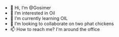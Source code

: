- 👋 Hi, I’m @Gosimer
- 👀 I’m interested in Oil
- 🌱 I’m currently learning OIL
- 💞️ I’m looking to collaborate on two phat chickens
- 📫 How to reach me? I'm around the office

<!---
Gosimer/Gosimer is a ✨ special ✨ repository because its `README.md` (this file) appears on your GitHub profile.
You can click the Preview link to take a look at your changes.
--->
